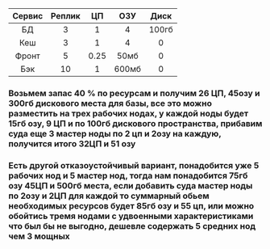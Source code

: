 | Сервис |	Реплик	| ЦП	| ОЗУ	| Диск |
|:-----:|:-----:|:-----:|:-----:|:-----:|
|БД	|3|	1|	4| 100гб |
|Кеш|	3|	1|	4|	0|
|Фронт|	5|	0.25|	50мб|	0|
|Бэк |10|	1|	600мб|	0|
### Возьмем запас 40 % по ресурсам и получим 26 ЦП, 45озу и 300гб дискового места для базы, все это можно разместить на трех рабочих нодах, у каждой  ноды будет 15гб озу, 9 ЦП и по 100гб дискового пространства, прибавим суда еще 3 мастер ноды по 2 цп и 2озу на каждую, получится итого 32ЦП и 51 озу

### Есть другой отказоустойчивый вариант, понадобится уже 5 рабочих нод и 5 мастер нод, тогда нам понадобится 75гб озу  45ЦП и 500гб места, если добавить суда мастер ноды по 2озу и 2ЦП для каждой то суммарный обьем необходимых ресурсов будет 85гб озу и 55 цп, или можно обойтись тремя нодами с удвоенными характеристиками что был бы не выгодно, дешевле содержать 5 средних нод чем 3 мощных